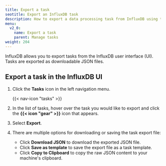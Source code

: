 ```yaml
---
title: Export a task
seotitle: Export an InfluxDB task
description: How to export a data processing task from InfluxDB using the InfluxDB user interface.
menu:
  v2_0:
    name: Export a task
    parent: Manage tasks
weight: 204
---
```


InfluxDB allows you to export tasks from the InfluxDB user interface (UI).
Tasks are exported as downloadable JSON files.

## Export a task in the InfluxDB UI
1. Click the **Tasks** icon in the left navigation menu.

    {{< nav-icon "tasks" >}}

2. In the list of tasks, hover over the task you would like to export and click
   the **{{< icon "gear" >}}** icon that appears.
3. Select **Export**.
4. There are multiple options for downloading or saving the task export file:
    - Click **Download JSON** to download the exported JSON file.
    - Click **Save as template** to save the export file as a task template.
    - Click **Copy to Clipboard** to copy the raw JSON content to your machine's clipboard.
